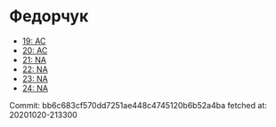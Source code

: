 # Федорчук
- [19: AC](19.md)
- [20: AC](20.md)
- [21: NA](21.md)
- [22: NA](22.md)
- [23: NA](23.md)
- [24: NA](24.md)

Commit: bb6c683cf570dd7251ae448c4745120b6b52a4ba
 fetched at: 20201020-213300
